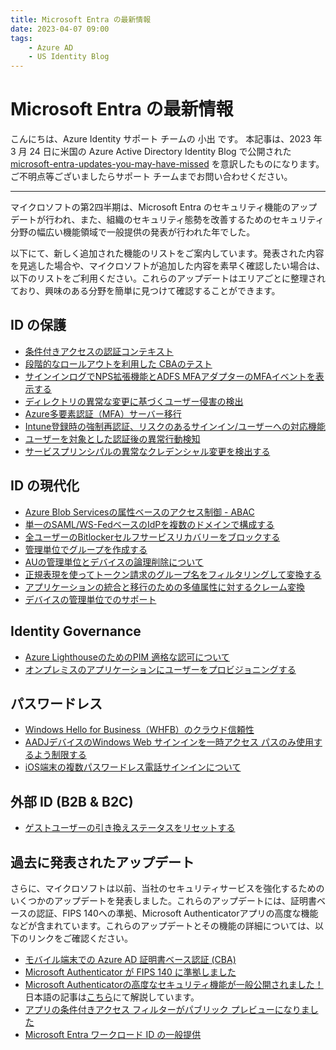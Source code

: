 ```yaml
---
title: Microsoft Entra の最新情報
date: 2023-04-07 09:00
tags:
    - Azure AD
    - US Identity Blog
---
```


# Microsoft Entra の最新情報
こんにちは、Azure Identity サポート チームの 小出 です。
本記事は、2023 年 3 月 24 日に米国の Azure Active Directory Identity Blog で公開された [microsoft-entra-updates-you-may-have-missed](https://techcommunity.microsoft.com/t5/microsoft-entra-azure-ad-blog/microsoft-entra-updates-you-may-have-missed/ba-p/2967449) を意訳したものになります。ご不明点等ございましたらサポート チームまでお問い合わせください。


---

マイクロソフトの第2四半期は、Microsoft Entra のセキュリティ機能のアップデートが行われ、また、組織のセキュリティ態勢を改善するためのセキュリティ分野の幅広い機能領域で一般提供の発表が行われた年でした。

以下にて、新しく追加された機能のリストをご案内しています。発表された内容を見逃した場合や、マイクロソフトが追加した内容を素早く確認したい場合は、以下のリストをご利用ください。これらのアップデートはエリアごとに整理されており、興味のある分野を簡単に見つけて確認することができます。

## ID の保護

- [条件付きアクセスの認証コンテキスト](https://learn.microsoft.com/ja-jp/azure/active-directory/conditional-access/concept-conditional-access-cloud-apps#authentication-context)
- [段階的なロールアウトを利用した CBAのテスト](https://learn.microsoft.com/ja-jp/azure/active-directory/hybrid/how-to-connect-staged-rollout#enable-staged-rollout)
- [サインインログでNPS拡張機能とADFS MFAアダプターのMFAイベントを表示する](https://learn.microsoft.com/ja-jp/azure/active-directory/reports-monitoring/concept-sign-ins)
- [ディレクトリの異常な変更に基づくユーザー侵害の検出](https://learn.microsoft.com/ja-jp/azure/active-directory/identity-protection/concept-identity-protection-risks#user-linked-detections)
- [Azure多要素認証（MFA）サーバー移行](https://learn.microsoft.com/ja-jp/azure/active-directory/authentication/how-to-mfa-server-migration-utility)
- [Intune登録時の強制再認証、リスクのあるサインイン/ユーザーへの対応機能](https://learn.microsoft.com/ja-jp/azure/active-directory/conditional-access/howto-conditional-access-session-lifetime#require-reauthentication-every-time)
- [ユーザーを対象とした認証後の異常行動検知](https://learn.microsoft.com/ja-jp/azure/active-directory/identity-protection/concept-identity-protection-risks)
- [サービスプリンシパルの異常なクレデンシャル変更を検出する](https://learn.microsoft.com/ja-jp/azure/active-directory/identity-protection/concept-workload-identity-risk#workload-identity-risk-detections)
  

## ID の現代化 

- [Azure Blob Servicesの属性ベースのアクセス制御 - ABAC](https://learn.microsoft.com/ja-jp/azure/role-based-access-control/conditions-overview)
- [単一のSAML/WS-FedベースのIdPを複数のドメインで構成する](https://learn.microsoft.com/ja-jp/azure/active-directory/external-identities/direct-federation)
- [全ユーザーのBitlockerセルフサービスリカバリーをブロックする](https://learn.microsoft.com/ja-jp/azure/active-directory/devices/device-management-azure-portal#configure-device-settings)  
- [管理単位でグループを作成する](https://learn.microsoft.com/ja-jp/azure/active-directory/roles/admin-units-members-add)
- [AUの管理単位とデバイスの論理削除について](https://learn.microsoft.com/ja-jp/azure/active-directory/fundamentals/recover-from-deletions#administrative-units) 
- [正規表現を使ってトークン請求のグループ名をフィルタリングして変換する](https://learn.microsoft.com/ja-jp/azure/active-directory/hybrid/how-to-connect-fed-group-claims)  
- [アプリケーションの統合と移行のための多値属性に対するクレーム変換](https://learn.microsoft.com/ja-jp/azure/active-directory/develop/active-directory-saml-claims-customization#claim-transformations)
- [デバイスの管理単位でのサポート](https://learn.microsoft.com/ja-jp/azure/active-directory/roles/administrative-units)
  

## Identity Governance 

- [Azure LighthouseのためのPIM 適格な認可について](https://learn.microsoft.com/ja-jp/azure/lighthouse/how-to/create-eligible-authorizations)
- [オンプレミスのアプリケーションにユーザーをプロビジョニングする](https://learn.microsoft.com/ja-jp/azure/active-directory/app-provisioning/on-premises-application-provisioning-architecture)  

## パスワードレス 

- [Windows Hello for Business（WHFB）のクラウド信頼性](https://learn.microsoft.com/ja-jp/windows/security/identity-protection/hello-for-business/hello-hybrid-cloud-kerberos-trust)
- [AADJデバイスのWindows Web サインインを一時アクセス パスのみ使用するよう制限する](https://learn.microsoft.com/ja-jp/azure/active-directory/authentication/howto-authentication-temporary-access-pass)
- [iOS端末の複数パスワードレス電話サインインについて](https://learn.microsoft.com/ja-jp/azure/active-directory/authentication/howto-authentication-passwordless-phone#multiple-accounts-on-ios)
  

## 外部 ID (B2B & B2C)
- [ゲストユーザーの引き換えステータスをリセットする](https://learn.microsoft.com/ja-jp/azure/active-directory/external-identities/reset-redemption-status)
 

## 過去に発表されたアップデート 

さらに、マイクロソフトは以前、当社のセキュリティサービスを強化するためのいくつかのアップデートを発表しました。これらのアップデートには、証明書ベースの認証、FIPS 140への準拠、Microsoft Authenticatorアプリの高度な機能などが含まれています。これらのアップデートとその機能の詳細については、以下のリンクをご確認ください。
  

- [モバイル端末での Azure AD 証明書ベース認証 (CBA)](https://jpazureid.github.io/blog/azure-active-directory/azure-ad-certificate-based-authentication-cba-on-mobile/)
- [Microsoft Authenticator が FIPS 140 に準拠しました](https://jpazureid.github.io/blog/azure-active-directory/microsoft-brings-fips-140-compliance/)
- [Microsoft Authenticatorの高度なセキュリティ機能が一般公開されました！](https://techcommunity.microsoft.com/t5/microsoft-entra-azure-ad-blog/advanced-microsoft-authenticator-security-features-are-now/ba-p/2365673)
    日本語の記事は[こちら](https://jpazureid.github.io/blog/azure-active-directory/defend-your-users-from-mfa-fatigue-attacks/)にて解説しています。
- [アプリの条件付きアクセス フィルターがパブリック プレビューになりました](https://jpazureid.github.io/blog/azure-active-directory/ca-filter-for-apps/)
- [Microsoft Entra ワークロード ID の一般提供](https://jpazureid.github.io/blog/azure-active-directory/microsoft-entra-workload-id-ga/)
